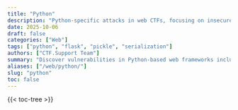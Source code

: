 ```yaml
---
title: "Python"
description: "Python-specific attacks in web CTFs, focusing on insecure deserialization and Flask session manipulation."
date: 2025-10-06
draft: false
categories: ["Web"]
tags: ["python", "flask", "pickle", "serialization"]
authors: ["CTF.Support Team"]
summary: "Discover vulnerabilities in Python-based web frameworks including Flask and insecure pickle deserialization."
aliases: ["/web/python/"]
slug: "python"
toc: false
---
```


{{< toc-tree >}}
